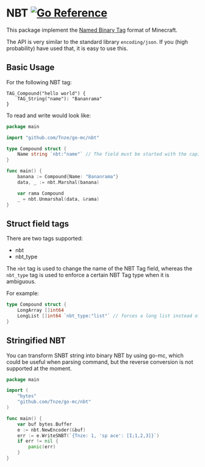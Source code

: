 # NBT [![Go Reference](https://pkg.go.dev/badge/github.com/Tnze/go-mc/nbt.svg)](https://pkg.go.dev/github.com/Tnze/go-mc/nbt)

This package implement the [Named Binary Tag](https://wiki.vg/NBT) format of Minecraft.

The API is very similar to the standard library `encoding/json`. If you (high probability) have used that, it is easy to
use this.

## Basic Usage

For the following NBT tag:

```
TAG_Compound("hello world") {
    TAG_String("name"): "Bananrama"
}   
```

To read and write would look like:

```go
package main

import "github.com/Tnze/go-mc/nbt"

type Compound struct {
    Name string `nbt:"name"` // The field must be started with the capital letter
}

func main() {
    banana := Compound{Name: "Bananrama"}
    data, _ := nbt.Marshal(banana)

    var rama Compound
    _ = nbt.Unmarshal(data, &rama)
}
```

## Struct field tags

There are two tags supported:

- nbt
- nbt_type

The `nbt` tag is used to change the name of the NBT Tag field, whereas the `nbt_type`
tag is used to enforce a certain NBT Tag type when it is ambiguous.

For example:

```go
type Compound struct {
    LongArray []int64
    LongList []int64 `nbt_type:"list"` // forces a long list instead of a long array
}
```

## Stringified NBT

You can transform SNBT string into binary NBT by using go-mc, which could be useful when parsing command, but the
reverse conversion is not supported at the moment.

```go
package main

import (
    "bytes"
    "github.com/Tnze/go-mc/nbt"
)

func main() {
    var buf bytes.Buffer
    e := nbt.NewEncoder(&buf)
    err := e.WriteSNBT(`{Tnze: 1, 'sp ace': [I;1,2,3]}`)
    if err != nil {
        panic(err)
    }
}
```